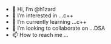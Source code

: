 - 👋 Hi, I’m @h1zard
- 👀 I’m interested in ...c++
- 🌱 I’m currently learning ...c++
- 💞️ I’m looking to collaborate on ...DSA
- 📫 How to reach me ...

<!---
h1zard/h1zard is a ✨ special ✨ repository because its `README.md` (this file) appears on your GitHub profile.
You can click the Preview link to take a look at your changes.
--->
